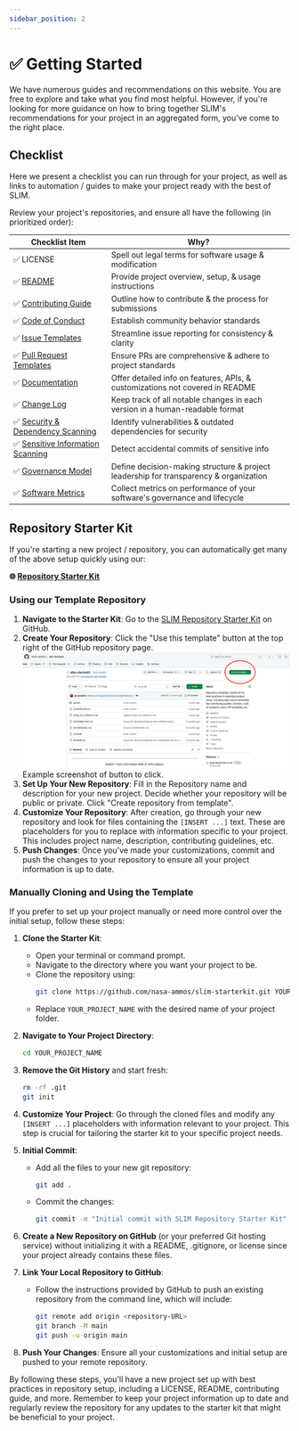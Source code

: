 ```yaml
---
sidebar_position: 2
---
```


# ✅ Getting Started

We have numerous guides and recommendations on this website. You are free to explore and take what you find most helpful. However, if you're looking for more guidance on how to bring together SLIM's recommendations for your project in an aggregated form, you've come to the right place.

## Checklist

Here we present a checklist you can run through for your project, as well as links to automation / guides to make your project ready with the best of SLIM.

Review your project's repositories, and ensure all have the following (in prioritized order):

| Checklist Item                                                                      | Why?                                                                                  |
| ----------------------------------------------------------------------------------- | ------------------------------------------------------------------------------------- |
| ✅ LICENSE                                                                          | Spell out legal terms for software usage & modification                               |
| ✅ [README](documentation/readme/)                                                  | Provide project overview, setup, & usage instructions                                 |
| ✅ [Contributing Guide](governance/contributions/contributing-guide)                | Outline how to contribute & the process for submissions                               |
| ✅ [Code of Conduct](governance/contributions/code-of-conduct)                      | Establish community behavior standards                                                |
| ✅ [Issue Templates](governance/contributions/issue-templates/)                     | Streamline issue reporting for consistency & clarity                                  |
| ✅ [Pull Request Templates](governance/contributions/pull-requests/)                | Ensure PRs are comprehensive & adhere to project standards                            |
| ✅ [Documentation](documentation/documentation-hosts/)                              | Offer detailed info on features, APIs, & customizations not covered in README         |
| ✅ [Change Log](documentation/change-log/)                                          | Keep track of all notable changes in each version in a human-readable format          |
| ✅ [Security & Dependency Scanning](software-lifecycle/security/github-security)    | Identify vulnerabilities & outdated dependencies for security                         |
| ✅ [Sensitive Information Scanning](software-lifecycle/security/secrets-detection/) | Detect accidental commits of sensitive info                                           |
| ✅ [Governance Model](governance/governance-model/)                                 | Define decision-making structure & project leadership for transparency & organization |
| ✅ [Software Metrics](software-lifecycle/metrics/)                                  | Collect metrics on performance of your software's governance and lifecycle            |

## Repository Starter Kit

If you're starting a new project / repository, you can automatically get many of the above setup quickly using our:

**🌐 [Repository Starter Kit](https://github.com/nasa-ammos/slim-starterkit)**

### Using our Template Repository

1. **Navigate to the Starter Kit**: Go to the [SLIM Repository Starter Kit](https://github.com/nasa-ammos/slim-starterkit) on GitHub.
2. **Create Your Repository**: Click the "Use this template" button at the top right of the GitHub repository page.
   ![GitHub Use Template Button](/img/gh-use-template.png)
   Example screenshot of button to click.
3. **Set Up Your New Repository**: Fill in the Repository name and description for your new project. Decide whether your repository will be public or private. Click "Create repository from template".
4. **Customize Your Repository**: After creation, go through your new repository and look for files containing the `[INSERT ...]` text. These are placeholders for you to replace with information specific to your project. This includes project name, description, contributing guidelines, etc.
5. **Push Changes**: Once you've made your customizations, commit and push the changes to your repository to ensure all your project information is up to date.

### Manually Cloning and Using the Template

If you prefer to set up your project manually or need more control over the initial setup, follow these steps:

1. **Clone the Starter Kit**:
    - Open your terminal or command prompt.
    - Navigate to the directory where you want your project to be.
    - Clone the repository using:
      ```bash
      git clone https://github.com/nasa-ammos/slim-starterkit.git YOUR_PROJECT_NAME
      ```
    - Replace `YOUR_PROJECT_NAME` with the desired name of your project folder.

2. **Navigate to Your Project Directory**:
    ```bash
    cd YOUR_PROJECT_NAME
    ```

3. **Remove the Git History** and start fresh:
    ```bash
    rm -rf .git
    git init
    ```

4. **Customize Your Project**: Go through the cloned files and modify any `[INSERT ...]` placeholders with information relevant to your project. This step is crucial for tailoring the starter kit to your specific project needs.

5. **Initial Commit**:
    - Add all the files to your new git repository:
      ```bash
      git add .
      ```
    - Commit the changes:
      ```bash
      git commit -m "Initial commit with SLIM Repository Starter Kit"
      ```

6. **Create a New Repository on GitHub** (or your preferred Git hosting service) without initializing it with a README, .gitignore, or license since your project already contains these files.

7. **Link Your Local Repository to GitHub**:
    - Follow the instructions provided by GitHub to push an existing repository from the command line, which will include:
      ```bash
      git remote add origin <repository-URL>
      git branch -M main
      git push -u origin main
      ```

8. **Push Your Changes**: Ensure all your customizations and initial setup are pushed to your remote repository.

By following these steps, you'll have a new project set up with best practices in repository setup, including a LICENSE, README, contributing guide, and more. Remember to keep your project information up to date and regularly review the repository for any updates to the starter kit that might be beneficial to your project.


